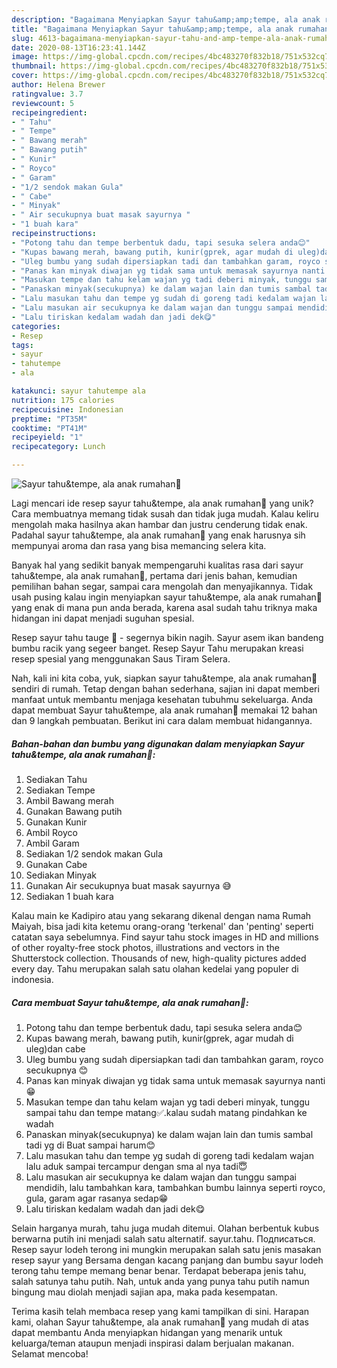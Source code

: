```yaml
---
description: "Bagaimana Menyiapkan Sayur tahu&amp;amp;tempe, ala anak rumahan🤣 Anti Gagal"
title: "Bagaimana Menyiapkan Sayur tahu&amp;amp;tempe, ala anak rumahan🤣 Anti Gagal"
slug: 4613-bagaimana-menyiapkan-sayur-tahu-and-amp-tempe-ala-anak-rumahan-anti-gagal
date: 2020-08-13T16:23:41.144Z
image: https://img-global.cpcdn.com/recipes/4bc483270f832b18/751x532cq70/sayur-tahutempe-ala-anak-rumahan🤣-foto-resep-utama.jpg
thumbnail: https://img-global.cpcdn.com/recipes/4bc483270f832b18/751x532cq70/sayur-tahutempe-ala-anak-rumahan🤣-foto-resep-utama.jpg
cover: https://img-global.cpcdn.com/recipes/4bc483270f832b18/751x532cq70/sayur-tahutempe-ala-anak-rumahan🤣-foto-resep-utama.jpg
author: Helena Brewer
ratingvalue: 3.7
reviewcount: 5
recipeingredient:
- " Tahu"
- " Tempe"
- " Bawang merah"
- " Bawang putih"
- " Kunir"
- " Royco"
- " Garam"
- "1/2 sendok makan Gula"
- " Cabe"
- " Minyak"
- " Air secukupnya buat masak sayurnya "
- "1 buah kara"
recipeinstructions:
- "Potong tahu dan tempe berbentuk dadu, tapi sesuka selera anda😊"
- "Kupas bawang merah, bawang putih, kunir(gprek, agar mudah di uleg)dan cabe"
- "Uleg bumbu yang sudah dipersiapkan tadi dan tambahkan garam, royco secukupnya 😊"
- "Panas kan minyak diwajan yg tidak sama untuk memasak sayurnya nanti 😁"
- "Masukan tempe dan tahu kelam wajan yg tadi deberi minyak, tunggu sampai tahu dan tempe matang✅.kalau sudah matang pindahkan ke wadah"
- "Panaskan minyak(secukupnya) ke dalam wajan lain dan tumis sambal tadi yg di Buat sampai harum😊"
- "Lalu masukan tahu dan tempe yg sudah di goreng tadi kedalam wajan lalu aduk sampai tercampur dengan sma al nya tadi😇"
- "Lalu masukan air secukupnya ke dalam wajan dan tunggu sampai mendidih, lalu tambahkan kara, tambahkan bumbu lainnya seperti royco, gula, garam agar rasanya sedap😁"
- "Lalu tiriskan kedalam wadah dan jadi dek😋"
categories:
- Resep
tags:
- sayur
- tahutempe
- ala

katakunci: sayur tahutempe ala 
nutrition: 175 calories
recipecuisine: Indonesian
preptime: "PT35M"
cooktime: "PT41M"
recipeyield: "1"
recipecategory: Lunch

---
```



![Sayur tahu&amp;tempe, ala anak rumahan🤣](https://img-global.cpcdn.com/recipes/4bc483270f832b18/751x532cq70/sayur-tahutempe-ala-anak-rumahan🤣-foto-resep-utama.jpg)

Lagi mencari ide resep sayur tahu&amp;tempe, ala anak rumahan🤣 yang unik? Cara membuatnya memang tidak susah dan tidak juga mudah. Kalau keliru mengolah maka hasilnya akan hambar dan justru cenderung tidak enak. Padahal sayur tahu&amp;tempe, ala anak rumahan🤣 yang enak harusnya sih mempunyai aroma dan rasa yang bisa memancing selera kita.

Banyak hal yang sedikit banyak mempengaruhi kualitas rasa dari sayur tahu&amp;tempe, ala anak rumahan🤣, pertama dari jenis bahan, kemudian pemilihan bahan segar, sampai cara mengolah dan menyajikannya. Tidak usah pusing kalau ingin menyiapkan sayur tahu&amp;tempe, ala anak rumahan🤣 yang enak di mana pun anda berada, karena asal sudah tahu triknya maka hidangan ini dapat menjadi suguhan spesial.

Resep sayur tahu tauge 🥘 - segernya bikin nagih. Sayur asem ikan bandeng bumbu racik yang segeer banget. Resep Sayur Tahu merupakan kreasi resep spesial yang menggunakan Saus Tiram Selera.


Nah, kali ini kita coba, yuk, siapkan sayur tahu&amp;tempe, ala anak rumahan🤣 sendiri di rumah. Tetap dengan bahan sederhana, sajian ini dapat memberi manfaat untuk membantu menjaga kesehatan tubuhmu sekeluarga. Anda dapat membuat Sayur tahu&amp;tempe, ala anak rumahan🤣 memakai 12 bahan dan 9 langkah pembuatan. Berikut ini cara dalam membuat hidangannya.

<!--inarticleads1-->

##### Bahan-bahan dan bumbu yang digunakan dalam menyiapkan Sayur tahu&amp;tempe, ala anak rumahan🤣:

1. Sediakan  Tahu
1. Sediakan  Tempe
1. Ambil  Bawang merah
1. Gunakan  Bawang putih
1. Gunakan  Kunir
1. Ambil  Royco
1. Ambil  Garam
1. Sediakan 1/2 sendok makan Gula
1. Gunakan  Cabe
1. Sediakan  Minyak
1. Gunakan  Air secukupnya buat masak sayurnya 😅
1. Sediakan 1 buah kara


Kalau main ke Kadipiro atau yang sekarang dikenal dengan nama Rumah Maiyah, bisa jadi kita ketemu orang-orang &#39;terkenal&#39; dan &#39;penting&#39; seperti catatan saya sebelumnya. Find sayur tahu stock images in HD and millions of other royalty-free stock photos, illustrations and vectors in the Shutterstock collection. Thousands of new, high-quality pictures added every day. Tahu merupakan salah satu olahan kedelai yang populer di indonesia. 

<!--inarticleads2-->

##### Cara membuat Sayur tahu&amp;tempe, ala anak rumahan🤣:

1. Potong tahu dan tempe berbentuk dadu, tapi sesuka selera anda😊
1. Kupas bawang merah, bawang putih, kunir(gprek, agar mudah di uleg)dan cabe
1. Uleg bumbu yang sudah dipersiapkan tadi dan tambahkan garam, royco secukupnya 😊
1. Panas kan minyak diwajan yg tidak sama untuk memasak sayurnya nanti 😁
1. Masukan tempe dan tahu kelam wajan yg tadi deberi minyak, tunggu sampai tahu dan tempe matang✅.kalau sudah matang pindahkan ke wadah
1. Panaskan minyak(secukupnya) ke dalam wajan lain dan tumis sambal tadi yg di Buat sampai harum😊
1. Lalu masukan tahu dan tempe yg sudah di goreng tadi kedalam wajan lalu aduk sampai tercampur dengan sma al nya tadi😇
1. Lalu masukan air secukupnya ke dalam wajan dan tunggu sampai mendidih, lalu tambahkan kara, tambahkan bumbu lainnya seperti royco, gula, garam agar rasanya sedap😁
1. Lalu tiriskan kedalam wadah dan jadi dek😋


Selain harganya murah, tahu juga mudah ditemui. Olahan berbentuk kubus berwarna putih ini menjadi salah satu alternatif. sayur.tahu. Подписаться. Resep sayur lodeh terong ini mungkin merupakan salah satu jenis masakan resep sayur yang Bersama dengan kacang panjang dan bumbu sayur lodeh terong tahu tempe memang benar benar. Terdapat beberapa jenis tahu, salah satunya tahu putih. Nah, untuk anda yang punya tahu putih namun bingung mau diolah menjadi sajian apa, maka pada kesempatan. 

Terima kasih telah membaca resep yang kami tampilkan di sini. Harapan kami, olahan Sayur tahu&amp;tempe, ala anak rumahan🤣 yang mudah di atas dapat membantu Anda menyiapkan hidangan yang menarik untuk keluarga/teman ataupun menjadi inspirasi dalam berjualan makanan. Selamat mencoba!
